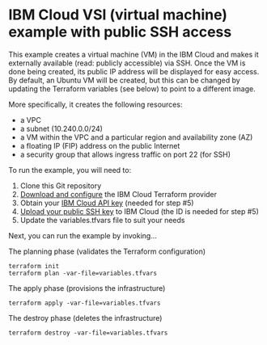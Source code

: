 # IBM Cloud VSI (virtual machine) example with public SSH access

This example creates a virtual machine (VM) in the IBM Cloud and makes it
externally available (read: publicly accessible) via SSH. Once the VM is
done being created, its public IP address will be displayed for easy access.
By default, an Ubuntu VM will be created, but this can be changed by updating
the Terraform variables (see below) to point to a different image.

More specifically, it creates the following resources:

* a VPC
* a subnet (10.240.0.0/24)
* a VM within the VPC and a particular region and availability zone (AZ)
* a floating IP (FIP) address on the public Internet
* a security group that allows ingress traffic on port 22 (for SSH)

To run the example, you will need to:

1. Clone this Git repository
2. [Download and configure](https://github.com/IBM-Cloud/terraform-provider-ibm) the IBM Cloud Terraform provider
3. Obtain your [IBM Cloud API key](https://cloud.ibm.com) (needed for step #5)
4. [Upload your public SSH key](https://cloud.ibm.com/vpc/compute/sshKeys) to IBM Cloud (the ID is needed for step #5)
5. Update the variables.tfvars file to suit your needs

Next, you can run the example by invoking...

The planning phase (validates the Terraform configuration)

```shell
terraform init
terraform plan -var-file=variables.tfvars
```

The apply phase (provisions the infrastructure)

```shell
terraform apply -var-file=variables.tfvars
```

The destroy phase (deletes the infrastructure)

```shell
terraform destroy -var-file=variables.tfvars
```
